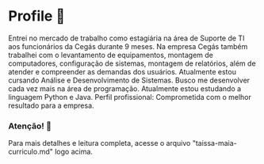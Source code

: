 # Profile :page_facing_up:

Entrei no mercado de trabalho como estagiária na área de Suporte de TI aos funcionários da Cegás durante 9 meses. Na empresa Cegás também trabalhei com o levantamento de equipamentos, montagem de computadores, configuração de sistemas, montagem de relatórios, além de atender e compreender as demandas dos usuários. 
Atualmente estou cursando Análise e Desenvolvimento de Sistemas.
Busco me desenvolver cada vez mais na área de programação. 
Atualmente estou estudando a linguagem Python e Java.
Perfil profissional: Comprometida com o melhor resultado para a empresa.

### Atenção! :anger:

Para mais detalhes e leitura completa, acesse o arquivo "taissa-maia-curriculo.md" logo acima.